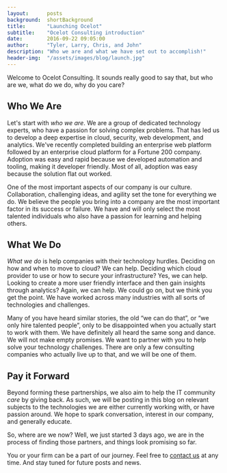 ```yaml
---
layout:      posts
background:  shortBackground
title:       "Launching Ocelot"
subtitle:    "Ocelot Consulting introduction"
date:        2016-09-22 09:05:00
author:      "Tyler, Larry, Chris, and John"
description: "Who we are and what we have set out to accomplish!"
header-img:  "/assets/images/blog/launch.jpg"
---
```


Welcome to Ocelot Consulting. It sounds really good to say that, but who are we, what do we do, why do you care?

## Who We Are

Let's start with *who we are*. We are a group of dedicated technology experts, who have a passion for solving complex problems. That has led us to develop a deep expertise in cloud, security, web development, and analytics. We've recently completed building an enterprise web platform followed by an enterprise cloud platform for a Fortune 200 company.  Adoption was easy and rapid because we developed automation and tooling, making it developer friendly. Most of all, adoption was easy because the solution flat out worked.

One of the most important aspects of our company is our culture. Collaboration, challenging ideas, and agility set the tone for everything we do. We believe the people you bring into a company are the most important factor in its success or failure. We have and will only select the most talented individuals who also have a passion for learning and helping others.

## What We Do

*What we do* is help companies with their technology hurdles. Deciding on how and when to move to cloud? We can help. Deciding which cloud provider to use or how to secure your infrastructure?  Yes, we can help. Looking to create a more user friendly interface and then gain insights through analytics?  Again, we can help. We could go on, but we think you get the point. We have worked across many industries with all sorts of technologies and challenges.

Many of you have heard similar stories, the old “we can do that”, or “we only hire talented people”, only to be disappointed when you actually start to work with them. We have definitely all heard the same song and dance. We will not make empty promises. We want to partner with you to help solve your technology challenges. There are only a few consulting companies who actually live up to that, and we will be one of them.

## Pay it Forward

Beyond forming these partnerships, we also aim to help the IT community *care* by giving back. As such, we will be posting in this blog on relevant subjects to the technologies we are either currently working with, or have passion around. We hope to spark conversation, interest in our company, and generally educate.

So, where are we now?  Well, we just started 3 days ago, we are in the process of finding those partners, and things look promising so far.

You or your firm can be a part of our journey. Feel free to [contact us](/#contact) at any time. And stay tuned for future posts and news.
